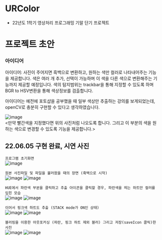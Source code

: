 # URColor
- 22년도 1학기 영상처리 프로그래밍 기말 단기 프로젝트

# 프로젝트 초안
### 아이디어
아이디어: 사진이 주어지면 흑백으로 변환하고, 원하는 색만 컬러로 나타내어주는 기능을 제공합니다. 색은 여러 개 추가, 선택이 가능하며 이 색을 다른 색으로 변환해주는 기능까지 제공할 예정입니다.
색의 탐지범위는 trackbar을 통해 지정할 수 있도록 하며 BGR to HSV변환을 통해 색상정보를 검출합니다.

아이디어는 예전에 포토샵을 공부했을 때 일부 색상만 추출하는 강의를 보게되었는데, openCV로 충분히 구현할 수 있다고 생각하였습니다.

![image](https://user-images.githubusercontent.com/46768743/171196838-27cf55f7-e5de-4fa7-9111-f1a06ef9e98e.png)  
<만약 빨간색을 지정했다면 위의 사진처럼 나오도록 합니다. 그리고 이 부분의 색을 원하는 색으로 변경할 수 있도록 기능을 제공합니다.>


## 22.06.05 구현 완료, 시연 사진

`프로그램 초기화면`  
![image](https://user-images.githubusercontent.com/46768743/172040645-60f8c9d7-d240-4a52-a532-c3ec24278c8d.png)

`원본 사진파일 및 파일을 불러왔을 때의 장면 (흑백으로 시작)`  
![image](https://user-images.githubusercontent.com/46768743/172040668-07cd63d2-91df-493a-bab2-4cab6cbadb4d.png)
![image](https://user-images.githubusercontent.com/46768743/172040669-48967845-84e0-489a-8ed2-978ec046697c.png)


`HUE에서 파란색 부분을 클릭하고 추출 아이콘을 클릭할 경우, 파란색을 띄는 하트만 컬러를 입힌 모습`    
![image](https://user-images.githubusercontent.com/46768743/172040710-004eb586-ebcd-415e-a8c4-5e3d5882b623.png)
![image](https://user-images.githubusercontent.com/46768743/172040712-4c336694-b2d0-4a0d-8174-eebe746d259a.png)

`이어서 핑크색 하트도 추출 (STACK mode가 ON인 상태)`    
![image](https://user-images.githubusercontent.com/46768743/172040734-f9ab8887-cb9e-4857-a363-2c12becf2d58.png)
![image](https://user-images.githubusercontent.com/46768743/172040737-6d16f486-f836-4737-8ed3-9f74751387a0.png)

`블러링을 이용한 아웃포커싱 (파란, 핑크 하트 제외 블러) 그리고 저장(saveIcon 클릭)한 사진`  
![image](https://user-images.githubusercontent.com/46768743/172040773-e5015e03-e7d1-42d7-8c6f-15c7c361d2bf.png)
![image](https://user-images.githubusercontent.com/46768743/172040775-4743e5e2-5058-4fb4-a905-a4bcc31abb96.png)

